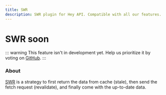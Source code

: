 ```yaml
---
title: SWR
description: SWR plugin for Hey API. Compatible with all our features.
---
```


# SWR <span data-soon>soon</span>

::: warning
This feature isn't in development yet. Help us prioritize it by voting on [GitHub](https://github.com/hey-api/openapi-ts/issues/1479).
:::

### About

[SWR](https://swr.vercel.app) is a strategy to first return the data from cache (stale), then send the fetch request (revalidate), and finally come with the up-to-date data.

<!--@include: ../../partials/sponsors.md-->
